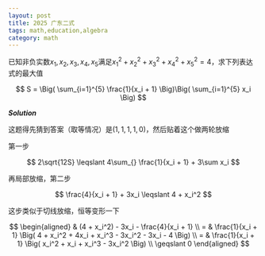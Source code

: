 ```yaml
---
layout: post
title: 2025 广东二式
tags: math,education,algebra
category: math
---
```


已知非负实数$x_1,x_2, x_3, x_4, x_5$满足$x_1^2 + x_2^2 + x_3^2 + x_4^2 + x_5^2 = 4$，求下列表达式的最大值

$$
    S = \Big( 
        \sum_{i=1}^{5} \frac{1}{x_i + 1}
        \Big)\Big(
            \sum_{i=1}^{5} x_i
        \Big)
$$

***Solution***

这题得先猜到答案（取等情况）是$(1,1,1,1,0)$，然后贴着这个做两轮放缩

第一步

$$
    2\sqrt{12S} \leqslant 4\sum_{} \frac{1}{x_i + 1}
        + 3\sum x_i
$$

再局部放缩，第二步

$$
    \frac{4}{x_i + 1} + 3x_i \leqslant 4 + x_i^2
$$

这步类似于切线放缩，恒等变形一下

$$
\begin{aligned}
    & (4 + x_i^2) - 3x_i - \frac{4}{x_i + 1} \\
    =  & \frac{1}{x_i + 1} \Big( 4 + x_i^2 + 4x_i + x_i^3 - 3x_i^2 - 3x_i - 4 \Big) \\
    =  & \frac{1}{x_i + 1} \Big(  x_i^2 + x_i + x_i^3 - 3x_i^2   \Big) \\
    \geqslant 0
\end{aligned}
$$